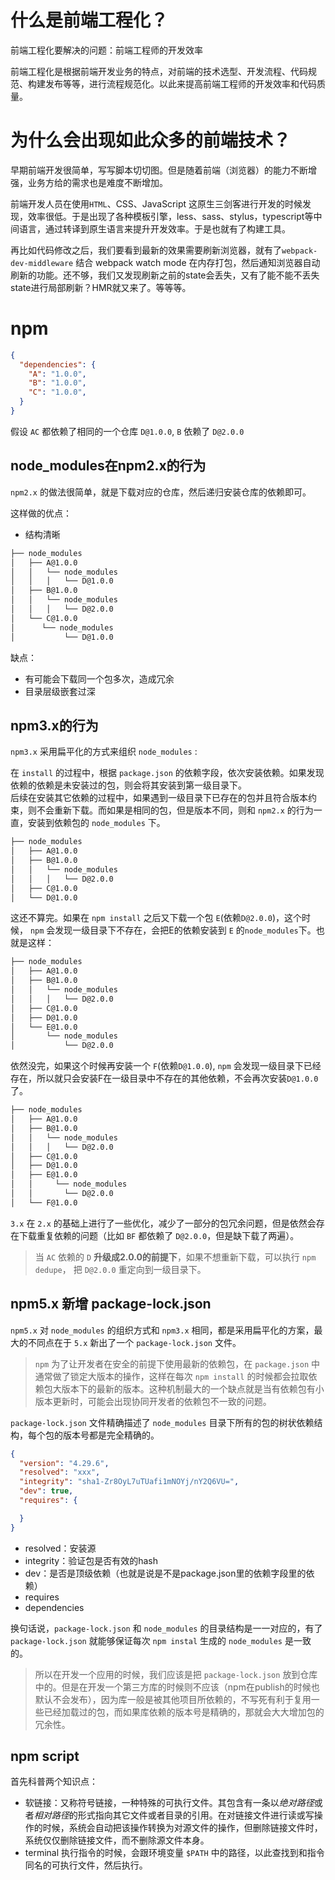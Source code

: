 # 什么是前端工程化？

前端工程化要解决的问题：前端工程师的开发效率

前端工程化是根据前端开发业务的特点，对前端的技术选型、开发流程、代码规范、构建发布等等，进行流程规范化。以此来提高前端工程师的开发效率和代码质量。


# 为什么会出现如此众多的前端技术？
早期前端开发很简单，写写脚本切切图。但是随着前端（浏览器）的能力不断增强，业务方给的需求也是难度不断增加。

前端开发人员在使用`HTML`、CSS、JavaScript 这原生三剑客进行开发的时候发现，效率很低。于是出现了各种模板引擎，less、sass、stylus，typescript等中间语言，通过转译到原生语言来提升开发效率。于是也就有了构建工具。

再比如代码修改之后，我们要看到最新的效果需要刷新浏览器，就有了`webpack-dev-middleware` 结合 webpack watch mode 在内存打包，然后通知浏览器自动刷新的功能。还不够，我们又发现刷新之前的state会丢失，又有了能不能不丢失state进行局部刷新？HMR就又来了。等等等。


# npm
```json
{
  "dependencies": {
    "A": "1.0.0",
    "B": "1.0.0",
    "C": "1.0.0",
  }
}
```
假设 `AC` 都依赖了相同的一个仓库 `D@1.0.0`, `B` 依赖了 `D@2.0.0`

## node_modules在npm2.x的行为
`npm2.x` 的做法很简单，就是下载对应的仓库，然后递归安装仓库的依赖即可。

这样做的优点：
+ 结构清晰

```sh
├── node_modules
│   ├── A@1.0.0
│   │   └── node_modules
│   │   │   └── D@1.0.0
│   ├── B@1.0.0
│   │   └── node_modules
│   │   │   └── D@2.0.0
│   └── C@1.0.0
│      └── node_modules
│           └── D@1.0.0

```
缺点：
+ 有可能会下载同一个包多次，造成冗余
+ 目录层级嵌套过深

## npm3.x的行为
`npm3.x` 采用扁平化的方式来组织 `node_modules` : 

在 `install` 的过程中，根据 `package.json` 的依赖字段，依次安装依赖。如果发现依赖的依赖是未安装过的包，则会将其安装到第一级目录下。<br>
后续在安装其它依赖的过程中，如果遇到一级目录下已存在的包并且符合版本约束，则不会重新下载。而如果是相同的包，但是版本不同，则和 `npm2.x` 的行为一直，安装到依赖包的 `node_modules` 下。<br>

```sh
├── node_modules
│   ├── A@1.0.0
│   ├── B@1.0.0
│   │   └── node_modules
│   │   │   └── D@2.0.0
│   ├── C@1.0.0
│   └── D@1.0.0
```
这还不算完。如果在 `npm install` 之后又下载一个包 `E`(依赖`D@2.0.0`)，这个时候， `npm` 会发现一级目录下不存在，会把E的依赖安装到 `E` 的`node_modules`下。也就是这样：
```sh
├── node_modules
│   ├── A@1.0.0
│   ├── B@1.0.0
│   │   └── node_modules
│   │   │   └── D@2.0.0
│   ├── C@1.0.0
│   ├── D@1.0.0
│   └── E@1.0.0
│       └── node_modules
│           └── D@2.0.0
```
依然没完，如果这个时候再安装一个 `F`(依赖`D@1.0.0`), `npm` 会发现一级目录下已经存在，所以就只会安装F在一级目录中不存在的其他依赖，不会再次安装`D@1.0.0`了。

```sh
├── node_modules
│   ├── A@1.0.0
│   ├── B@1.0.0
│   │   └── node_modules
│   │   │   └── D@2.0.0
│   ├── C@1.0.0
│   ├── D@1.0.0
│   ├── E@1.0.0
│   │     └── node_modules
│   │       └── D@2.0.0
│   └── F@1.0.0
```

`3.x` 在 `2.x` 的基础上进行了一些优化，减少了一部分的包冗余问题，但是依然会存在下载重复依赖的问题（比如 `BF` 都依赖了 `D@2.0.0`，但是缺下载了两遍）。

> 当 `AC` 依赖的 `D` **升级成2.0.0的前提下**，如果不想重新下载，可以执行 `npm dedupe`， 把 `D@2.0.0` 重定向到一级目录下。

## npm5.x 新增 package-lock.json
`npm5.x` 对 `node_modules` 的组织方式和 `npm3.x` 相同，都是采用扁平化的方案，最大的不同点在于 `5.x` 新出了一个 `package-lock.json` 文件。

> `npm` 为了让开发者在安全的前提下使用最新的依赖包，在 `package.json` 中通常做了锁定大版本的操作，这样在每次 `npm install` 的时候都会拉取依赖包大版本下的最新的版本。这种机制最大的一个缺点就是当有依赖包有小版本更新时，可能会出现协同开发者的依赖包不一致的问题。

`package-lock.json` 文件精确描述了 `node_modules` 目录下所有的包的树状依赖结构，每个包的版本号都是完全精确的。
```json
{
  "version": "4.29.6",
  "resolved": "xxx",
  "integrity": "sha1-Zr8OyL7uTUafi1mNOYj/nY2Q6VU=",
  "dev": true,
  "requires": {

  }
}
```
+ resolved：安装源
+ integrity：验证包是否有效的hash
+ dev：是否是顶级依赖（也就是说是不是package.json里的依赖字段里的依赖）
+ requires
+ dependencies

换句话说，`package-lock.json` 和 `node_modules` 的目录结构是一一对应的，有了 `package-lock.json` 就能够保证每次 `npm instal` 生成的 `node_modules` 是一致的。
> 所以在开发一个应用的时候，我们应该是把 `package-lock.json` 放到仓库中的。但是在开发一个第三方库的时候则不应该（npm在publish的时候也默认不会发布），因为库一般是被其他项目所依赖的，不写死有利于复用一些已经加载过的包，而如果库依赖的版本号是精确的，那就会大大增加包的冗余性。


## npm script
首先科普两个知识点： 
+ 软链接：又称符号链接，一种特殊的可执行文件。其包含有一条以*绝对路径*或者*相对路径*的形式指向其它文件或者目录的引用。在对链接文件进行读或写操作的时候，系统会自动把该操作转换为对源文件的操作，但删除链接文件时，系统仅仅删除链接文件，而不删除源文件本身。
+ terminal 执行指令的时候，会跟环境变量 `$PATH` 中的路径，以此查找到和指令同名的可执行文件，然后执行。



